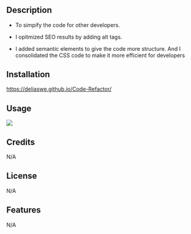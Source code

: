 # <Code-Refactor>

## Description

- To simpify the code for other developers.
 
- I opitmized SEO results by adding alt tags.

- I added semantic elements to give the code more structure. And I consolidated the CSS code to make it more efficient for developers

## Installation
https://deliaswe.github.io/Code-Refactor/

## Usage

![](./assets/images/screencapture-deliaswe-github-io-Code-Refactor-2023-04-06-18_42_03.pngassets)

## Credits
N/A
## License
N/A
## Features
N/A